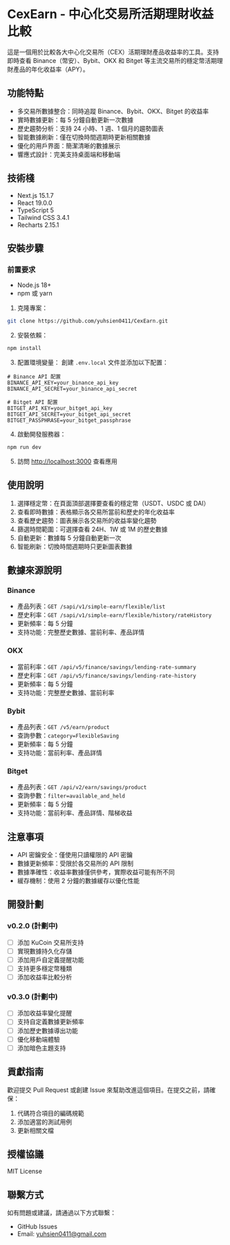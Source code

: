 # CexEarn - 中心化交易所活期理財收益比較

這是一個用於比較各大中心化交易所（CEX）活期理財產品收益率的工具。支持即時查看 Binance（幣安）、Bybit、OKX 和 Bitget 等主流交易所的穩定幣活期理財產品的年化收益率（APY）。

## 功能特點

- 多交易所數據整合：同時追蹤 Binance、Bybit、OKX、Bitget 的收益率
- 實時數據更新：每 5 分鐘自動更新一次數據
- 歷史趨勢分析：支持 24 小時、1 週、1 個月的趨勢圖表
- 智能數據刷新：僅在切換時間週期時更新相關數據
- 優化的用戶界面：簡潔清晰的數據展示
- 響應式設計：完美支持桌面端和移動端

## 技術棧

- Next.js 15.1.7
- React 19.0.0
- TypeScript 5
- Tailwind CSS 3.4.1
- Recharts 2.15.1

## 安裝步驟

### 前置要求

- Node.js 18+
- npm 或 yarn

1. 克隆專案：
```bash
git clone https://github.com/yuhsien0411/CexEarn.git
```

2. 安裝依賴：
```bash
npm install
```

3. 配置環境變量：
創建 `.env.local` 文件並添加以下配置：
```env
# Binance API 配置
BINANCE_API_KEY=your_binance_api_key
BINANCE_API_SECRET=your_binance_api_secret

# Bitget API 配置
BITGET_API_KEY=your_bitget_api_key
BITGET_API_SECRET=your_bitget_api_secret
BITGET_PASSPHRASE=your_bitget_passphrase
```

4. 啟動開發服務器：
```bash
npm run dev
```

5. 訪問 [http://localhost:3000](http://localhost:3000) 查看應用

## 使用說明

1. 選擇穩定幣：在頁面頂部選擇要查看的穩定幣（USDT、USDC 或 DAI）
2. 查看即時數據：表格顯示各交易所當前和歷史的年化收益率
3. 查看歷史趨勢：圖表展示各交易所的收益率變化趨勢
4. 篩選時間範圍：可選擇查看 24H、1W 或 1M 的歷史數據
5. 自動更新：數據每 5 分鐘自動更新一次
6. 智能刷新：切換時間週期時只更新圖表數據

## 數據來源說明

### Binance
- 產品列表：`GET /sapi/v1/simple-earn/flexible/list`
- 歷史利率：`GET /sapi/v1/simple-earn/flexible/history/rateHistory`
- 更新頻率：每 5 分鐘
- 支持功能：完整歷史數據、當前利率、產品詳情

### OKX
- 當前利率：`GET /api/v5/finance/savings/lending-rate-summary`
- 歷史利率：`GET /api/v5/finance/savings/lending-rate-history`
- 更新頻率：每 5 分鐘
- 支持功能：完整歷史數據、當前利率

### Bybit
- 產品列表：`GET /v5/earn/product`
- 查詢參數：`category=FlexibleSaving`
- 更新頻率：每 5 分鐘
- 支持功能：當前利率、產品詳情

### Bitget
- 產品列表：`GET /api/v2/earn/savings/product`
- 查詢參數：`filter=available_and_held`
- 更新頻率：每 5 分鐘
- 支持功能：當前利率、產品詳情、階梯收益

## 注意事項

- API 密鑰安全：僅使用只讀權限的 API 密鑰
- 數據更新頻率：受限於各交易所的 API 限制
- 數據準確性：收益率數據僅供參考，實際收益可能有所不同
- 緩存機制：使用 2 分鐘的數據緩存以優化性能

## 開發計劃

### v0.2.0 (計劃中)
- [ ] 添加 KuCoin 交易所支持
- [ ] 實現數據持久化存儲
- [ ] 添加用戶自定義提醒功能
- [ ] 支持更多穩定幣種類
- [ ] 添加收益率比較分析

### v0.3.0 (計劃中)
- [ ] 添加收益率變化提醒
- [ ] 支持自定義數據更新頻率
- [ ] 添加歷史數據導出功能
- [ ] 優化移動端體驗
- [ ] 添加暗色主題支持

## 貢獻指南

歡迎提交 Pull Request 或創建 Issue 來幫助改進這個項目。在提交之前，請確保：

1. 代碼符合項目的編碼規範
2. 添加適當的測試用例
3. 更新相關文檔

## 授權協議

MIT License 

## 聯繫方式

如有問題或建議，請通過以下方式聯繫：

- GitHub Issues
- Email: yuhsien0411@gmail.com 
